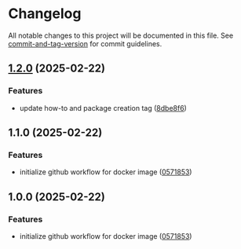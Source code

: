 # Changelog

All notable changes to this project will be documented in this file. See [commit-and-tag-version](https://github.com/absolute-version/commit-and-tag-version) for commit guidelines.

## [1.2.0](https://github.com/anditakaesar/uwa-pubsub-init/compare/v1.1.0...v1.2.0) (2025-02-22)


### Features

* update how-to and package creation tag ([8dbe8f6](https://github.com/anditakaesar/uwa-pubsub-init/commit/8dbe8f6c0fcdeac895a9f2add8563e40ed646949))

## 1.1.0 (2025-02-22)


### Features

* initialize github workflow for docker image ([0571853](https://github.com/anditakaesar/uwa-pubsub-init/commit/05718535524fa67b5f0f76a0478db78c921da5d1))

## 1.0.0 (2025-02-22)


### Features

* initialize github workflow for docker image ([0571853](https://github.com/anditakaesar/uwa-pubsub-init/commit/05718535524fa67b5f0f76a0478db78c921da5d1))
